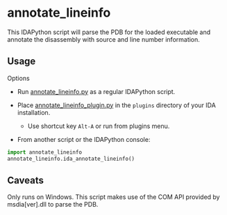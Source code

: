 # annotate_lineinfo

This IDAPython script will parse the PDB for the loaded executable and annotate the disassembly with source and line number information.

## Usage

Options
* Run [annotate_lineinfo.py](annotate_lineinfo/annotate_lineinfo.py) as a regular IDAPython script.

* Place [annotate_lineinfo_plugin.py](annotate_lineinfo_plugin.py) in the `plugins` directory of your IDA installation.
  * Use shortcut key `Alt-A` or run from plugins menu.

* From another script or the IDAPython console:
```python
import annotate_lineinfo
annotate_lineinfo.ida_annotate_lineinfo()
```

## Caveats
Only runs on Windows. This script makes use of the COM API provided by msdia[ver].dll to parse the PDB.
